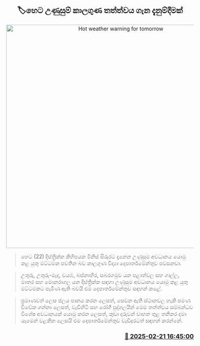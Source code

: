 <p align='center'><b><h2 align='center' title='Hot weather warning for tomorrow'>🏷හෙට උණුසුම් කාලගුණ තත්ත්වය ගැන දැනුම්දීමක්</h2></b></p>
<p align='center'><img src='https://helakuru.sgp1.cdn.digitaloceanspaces.com/esana/images/lib/hot-weather-road.jpg' width='600' alt='Hot weather warning for tomorrow'></p>

> හෙට (22) දිස්ත්‍රික්ක කිහිපයක මිනිස් සිරුරට දැනෙන උණුසුම අවධානය යොමු කළ යුතු මට්ටමක පවතින බව කාලගුණ විද්‍යා දෙපාර්තමේන්තුව පවසනවා.

> උතුරු, උතුරු-මැද, වයඹ, බස්නාහිර, සබරගමුව යන පළාත්වල සහ ගාල්ල, මාතර සහ මොනරාගල යන දිස්ත්‍රික්ක සඳහා උණුසුම අවධානය යොමු කළ යුතු මට්ටමකට පැමිණ ඇති බවයි එම දෙපාර්තමේන්තුව සඳහන් කළේ.

> ප්‍රමාණවත් ලෙස ජලය පානය කරන ලෙසත්, සෙවන ඇති ස්ථානවල හැකි පමණ විවේක ගන්නා ලෙසත්, වැඩිහිටි සහ රෝගී පුද්ගලයින් මෙම තත්ත්වය සම්බන්ධව විශේෂ අවධානයක් යොමු කරන ලෙසත්, කුඩා දරුවන් වාහන තුළ තනිකර දමා යෑමෙන් වළකින ලෙසයි එම දෙපාර්තමේන්තුව වැඩිදුරටත් සඳහන් කරන්නේ.



<h3 align='right'><a href='https://www.helakuru.lk/esana/p/107705/'>📅 2025-02-21 16:45:00</a></h3>
